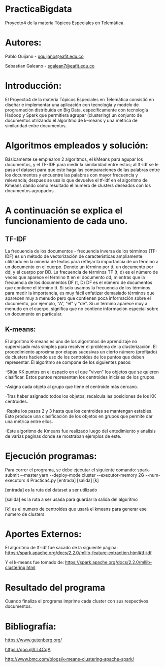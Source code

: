 # PracticaBigdata
Proyecto4 de la materia Tópicos Especiales en Telemática. 

# Autores:

Pablo Quijano - pquijano@eafit.edu.co

Sebastian Galeano - sgalean7@eafit.edu.co

# Introducción:

El Proyecto4 de la materia Tópicos Especiales en Telemática consistió en diseñar e implementar una aplicación con tecnología y modelo de programación distribuida en Big Data, específicamente con tecnología Hadoop y Spark que permitiera agrupar (clustering) un conjunto de documentos utilizando el algoritmo de k–means y una métrica de similaridad entre documentos.

# Algoritmos empleados y solución:

Básicamente se emplearon 2 algoritmos, el kMeans para agupar los documentos, y el TF-IDF para medir la similaridad entre estos; al tf-idf se le pasa el dataset para que este haga las comparaciones de las palabras entre los documentos y encuentre las palabras con mayor frecuencia y relevancia; despues se usa lo que devuelve el tf-idf en el algoritmo de Kmeans dando como resultado el numero de clusters deseados con los documentos agrupados.

# A continuación se explica el funcionamiento de cada uno.

## TF-IDF
La frecuencia de los documentos - frecuencia inversa de los términos (TF-IDF) es un método de vectorización de características ampliamente utilizado en la minería de textos para reflejar la importancia de un término a un documento en el cuerpo. Denote un término por tt, un documento por dd, y el cuerpo por DD. La frecuencia de términos TF (t, d) es el número de veces que aparece el término tt en el documento dd, mientras que la frecuencia de los documentos DF (t, D) DF es el número de documentos que contiene el término tt. Si solo usamos la frecuencia de los términos para medir la importancia, es muy fácil enfatizar demasiado términos que aparecen muy a menudo pero que contienen poca información sobre el documento, por ejemplo, "A", "el" y "de". Si un término aparece muy a menudo en el cuerpo, significa que no contiene información especial sobre un documento en particular.

## K-means:

El algoritmo K-means es uno de los algoritmos de aprendizaje no supervisado más simples para resolver el problema de la clusterización. El procedimiento aproxima por etapas sucesivas un cierto número (prefijado) de clusters haciendo uso de los centroides de los puntos que deben representar.
El algoritmo se compone de los siguientes pasos:

-Sitúa KK puntos en el espacio en el que "viven" los objetos que se quieren clasificar. Estos puntos representan los centroides iniciales de los grupos.

-Asigna cada objeto al grupo que tiene el centroide más cercano.

-Tras haber asignado todos los objetos, recalcula las posiciones de los KK centroides.

-Repite los pasos 2 y 3 hasta que los centroides se mantengan estables. Esto produce una clasificación de los objetos en grupos que permite dar una métrica entre ellos.

-Este algoritmo de Kmeans fue realizado luego del entedimiento y analisis de varias paginas donde se mostraban ejemplos de este.


# Ejecución programas:

Para correr el programa, se debe ejecutar el siguiente comando: spark-submit --master yarn --deploy-mode cluster --executor-memory 2G --num-executors 4 Practica4.py [entrada] [salida] [k]

[entrada] es la ruta del dataset a ser utilizado

[salida] es la ruta a ser usada para guardar la salida del algoritmo

[k] es el numero de centroides que usará el kmeans para generar ese numero de clusters


# Aportes Externos:
El algoritmo de tf-idf fue sacado de la siguiente página:
https://spark.apache.org/docs/2.2.0/mllib-feature-extraction.html#tf-idf

Y el k-means fue tomado de:
https://spark.apache.org/docs/2.2.0/mllib-clustering.html

# Resultado del programa

Cuando finaliza el programa imprime cada cluster con sus respectivos documentos.


# Bibliografía:

https://www.gutenberg.org/

https://goo.gl/LL4CgA

http://www.bmc.com/blogs/k-means-clustering-apache-spark/

